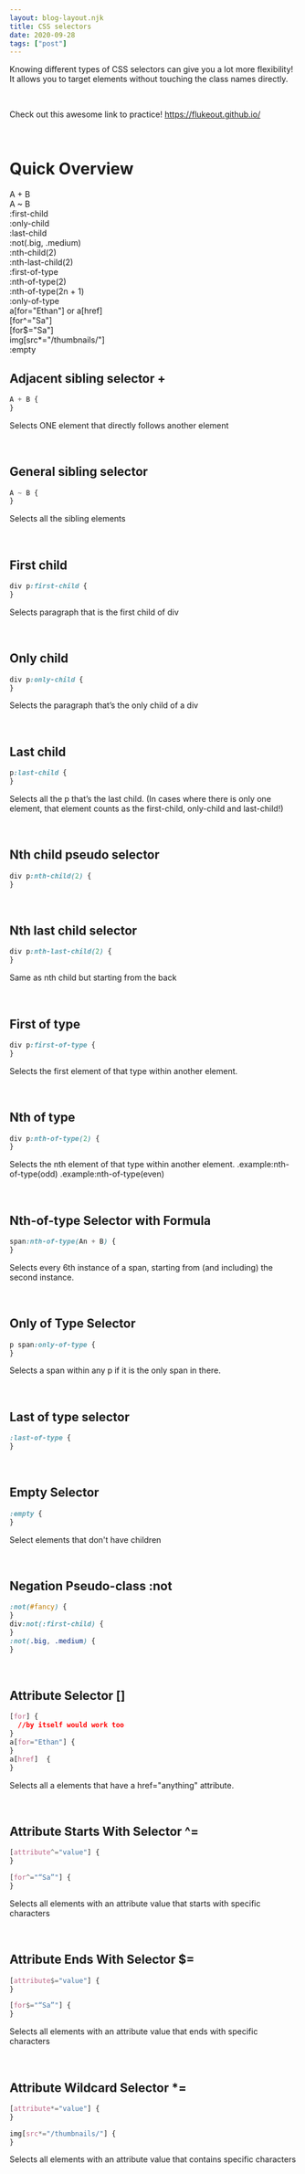 ```yaml
---
layout: blog-layout.njk
title: CSS selectors
date: 2020-09-28
tags: ["post"]
---
```


<!-- Excerpt Start -->

Knowing different types of CSS selectors can give you a lot more flexibility! It allows you to target elements without touching the class names directly.

<!-- I started noticing the importance of this at my first job where I needed to access a class but due to the integration of other things, I couldn't simply add or change class directly without impacting something else. From there, I realized that I could target the surrounding elements without having to target the element that I want to select directly. -->

<!-- Excerpt End -->

<br>

Check out this awesome link to practice! <a style="color:#c9ae78;">https://flukeout.github.io/</a>

<br>

# Quick Overview

A + B\
A ~ B\
:first-child\
:only-child\
:last-child\
:not(.big, .medium)\
:nth-child(2)\
:nth-last-child(2)\
:first-of-type\
:nth-of-type(2)\
:nth-of-type(2n + 1)\
:only-of-type\
a[for="Ethan"] or a[href]\
[for^="Sa"]\
[for$="Sa"]\
img[src*="/thumbnails/"]\
:empty

## Adjacent sibling selector +

```css
A + B {
}
```

Selects ONE element that directly follows another element

<br>

## General sibling selector

```css
A ~ B {
}
```

Selects all the sibling elements

<br>

## First child

```css
div p:first-child {
}
```

Selects paragraph that is the first child of div

<br>

## Only child

```css
div p:only-child {
}
```

Selects the paragraph that’s the only child of a div

<br>

## Last child

```css
p:last-child {
}
```

Selects all the p that’s the last child.
(In cases where there is only one element, that element counts as the first-child, only-child and last-child!)

<br>

## Nth child pseudo selector

```css
div p:nth-child(2) {
}
```

<br>

## Nth last child selector

```css
div p:nth-last-child(2) {
}
```

Same as nth child but starting from the back

<br>

## First of type

```css
div p:first-of-type {
}
```

Selects the first element of that type within another element.

<br>

## Nth of type

```css
div p:nth-of-type(2) {
}
```

Selects the nth element of that type within another element.
.example:nth-of-type(odd)
.example:nth-of-type(even)

<br>

## Nth-of-type Selector with Formula

```css
span:nth-of-type(An + B) {
}
```

Selects every 6th instance of a span, starting from (and including) the second instance.

<br>

## Only of Type Selector

```css
p span:only-of-type {
}
```

Selects a span within any p if it is the only span in there.

<br>

## Last of type selector

```css
:last-of-type {
}
```

<br>

## Empty Selector

```css
:empty {
}
```

Select elements that don't have children

<br>

## Negation Pseudo-class :not

```css
:not(#fancy) {
}
div:not(:first-child) {
}
:not(.big, .medium) {
}
```

<br>

## Attribute Selector []

```css
[for] {
  //by itself would work too
}
a[for="Ethan"] {
}
a[href]  {
}
```

Selects all a elements that have a href="anything" attribute.

<br>

## Attribute Starts With Selector ^=

```css
[attribute^="value"] {
}

[for^="“Sa”"] {
}
```

Selects all elements with an attribute value that starts with specific characters

<br>

## Attribute Ends With Selector $=

```css
[attribute$="value"] {
}

[for$="“Sa”"] {
}
```

Selects all elements with an attribute value that ends with specific characters

<br>

## Attribute Wildcard Selector \*=

```css
[attribute*="value"] {
}

img[src*="/thumbnails/"] {
}
```

Selects all elements with an attribute value that contains specific characters
